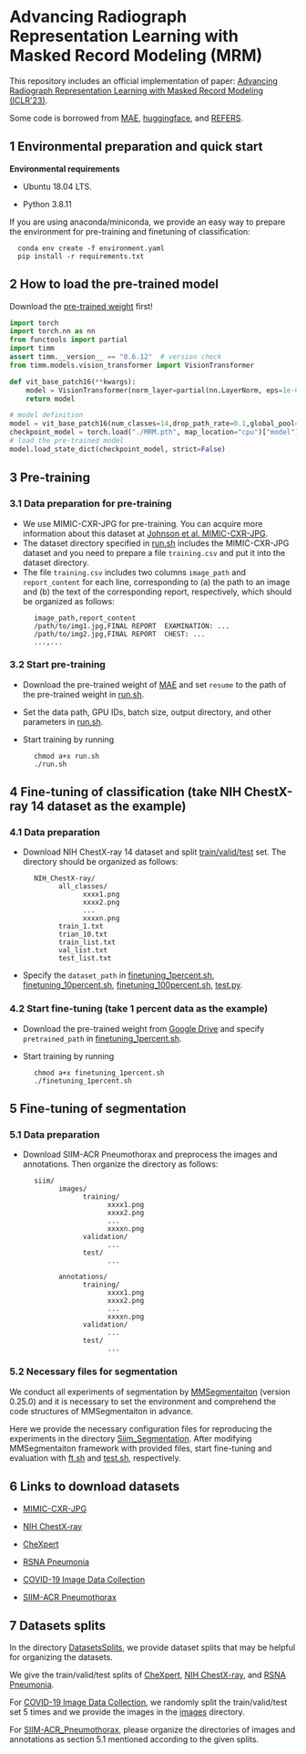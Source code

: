 # Advancing Radiograph Representation Learning with Masked Record Modeling (MRM)
This repository includes an official implementation of paper: [Advancing Radiograph Representation Learning with Masked Record Modeling (ICLR'23)](https://openreview.net/forum?id=w-x7U26GM7j).

Some code is borrowed from [MAE](https://github.com/facebookresearch/mae), [huggingface](https://huggingface.co), and [REFERS](https://github.com/funnyzhou/REFERS).

## 1 Environmental preparation and quick start
**Environmental requirements**
- Ubuntu 18.04 LTS.

- Python 3.8.11

If you are using anaconda/miniconda, we provide an easy way to prepare the environment for pre-training and finetuning of classification:

      conda env create -f environment.yaml
      pip install -r requirements.txt

## 2 How to load the pre-trained model
Download the [pre-trained weight](https://drive.google.com/file/d/1JwZaqvsSdk1bD3B7fsN0uOz-2Fzz1amc/view) first!
```python
import torch
import torch.nn as nn
from functools import partial
import timm
assert timm.__version__ == "0.6.12"  # version check
from timm.models.vision_transformer import VisionTransformer

def vit_base_patch16(**kwargs):
    model = VisionTransformer(norm_layer=partial(nn.LayerNorm, eps=1e-6),**kwargs)
    return model

# model definition
model = vit_base_patch16(num_classes=14,drop_path_rate=0.1,global_pool="avg")
checkpoint_model = torch.load("./MRM.pth", map_location="cpu")["model"]
# load the pre-trained model
model.load_state_dict(checkpoint_model, strict=False)
```

## 3 Pre-training
### 3.1 Data preparation for pre-training
- We use MIMIC-CXR-JPG for pre-training. You can acquire more information about this dataset at [Johnson et al. MIMIC-CXR-JPG](https://physionet.org/content/mimic-cxr-jpg/2.0.0/).
- The dataset directory specified in [run.sh](/run.sh) includes the MIMIC-CXR-JPG dataset and you need to prepare a file ``training.csv`` and put it into the dataset directory.
- The file ``training.csv`` includes two columns ``image_path`` and ``report_content`` for each line, corresponding to (a) the path to an image and (b) the text of the corresponding report, respectively, which should be organized as follows:
```
      image_path,report_content
      /path/to/img1.jpg,FINAL REPORT  EXAMINATION: ...
      /path/to/img2.jpg,FINAL REPORT  CHEST: ...
      ...,...
```
### 3.2 Start pre-training
- Download the pre-trained weight of [MAE](https://dl.fbaipublicfiles.com/mae/pretrain/mae_pretrain_vit_base.pth) and set ``resume`` to the path of the pre-trained weight in [run.sh](run.sh).
- Set the data path, GPU IDs, batch size, output directory, and other parameters in [run.sh](run.sh).

- Start training by running
```
      chmod a+x run.sh
      ./run.sh
```
## 4 Fine-tuning of classification (take NIH ChestX-ray 14 dataset as the example)
### 4.1 Data preparation
- Download NIH ChestX-ray 14 dataset and split [train/valid/test](DatasetsSplits/NIH_ChestX-ray) set. The directory should be organized as follows:
```
      NIH_ChestX-ray/
            all_classes/
                  xxxx1.png
                  xxxx2.png
                  ...
                  xxxxn.png
            train_1.txt
            trian_10.txt
            train_list.txt
            val_list.txt
            test_list.txt
```	
- Specify the ``dataset_path`` in [finetuning_1percent.sh](/NIH_ChestX-ray/finetuning_1percent.sh), [finetuning_10percent.sh](/NIH_ChestX-ray/finetuning_10percent.sh), [finetuning_100percent.sh](/NIH_ChestX-ray/finetuning_100percent.sh), [test.py](/NIH_ChestX-ray/test.py).

### 4.2 Start fine-tuning (take 1 percent data as the example)
- Download the pre-trained weight from [Google Drive](https://drive.google.com/file/d/1JwZaqvsSdk1bD3B7fsN0uOz-2Fzz1amc/view?usp=sharing) and specify ``pretrained_path`` in [finetuning_1percent.sh](/NIH_ChestX-ray/finetuning_1percent.sh).

- Start training by running
```
      chmod a+x finetuning_1percent.sh
      ./finetuning_1percent.sh
```
## 5 Fine-tuning of segmentation
### 5.1 Data preparation
- Download SIIM-ACR Pneumothorax and preprocess the images and annotations.
Then organize the directory as follows:
```
      siim/
            images/
                  training/
                        xxxx1.png
                        xxxx2.png
                        ...
                        xxxxn.png
                  validation/
                        ...
                  test/
                        ...

            annotations/
                  training/
                        xxxx1.png
                        xxxx2.png
                        ...
                        xxxxn.png
                  validation/
                        ...
                  test/
                        ...
```
### 5.2 Necessary files for segmentation
We conduct all experiments  of segmentation by [MMSegmentaiton](https://github.com/open-mmlab/mmsegmentation) (version  0.25.0) and it is necessary to set the environment and comprehend the code structures of MMSegmentaiton in advance.

Here we provide the necessary configuration files for reproducing the experiments in the directory [Siim_Segmentation](Siim_Segmentation). After modifying MMSegmentaiton framework with provided files, start fine-tuning and evaluation with [ft.sh](Siim_Segmentation/ft.sh) and [test.sh](Siim_Segmentation/test.sh), respectively.

## 6 Links to download datasets
- [MIMIC-CXR-JPG](https://physionet.org/content/mimic-cxr-jpg/2.0.0/)

- [NIH ChestX-ray](https://nihcc.app.box.com/v/ChestXray-NIHCC/folder/36938765345)

- [CheXpert](https://stanfordmlgroup.github.io/competitions/chexpert/#:~:text=What%20is%20CheXpert%3F,labeled%20reference%20standard%20evaluation%20sets.)

- [RSNA Pneumonia](https://www.kaggle.com/competitions/rsna-pneumonia-detection-challenge)

- [COVID-19 Image Data Collection](https://github.com/ieee8023/covid-chestxray-dataset)

- [SIIM-ACR Pneumothorax](https://www.kaggle.com/c/siim-acr-pneumothorax-segmentation)

## 7 Datasets splits
In the directory [DatasetsSplits](DatasetsSplits), we provide dataset splits that may be helpful for organizing the datasets.

We give the train/valid/test splits of [CheXpert](DatasetsSplits/CheXpert), [NIH ChestX-ray](DatasetsSplits/NIH_ChestX-ray), and [RSNA Pneumonia](DatasetsSplits/RSNA_Pneumonia).

For [COVID-19 Image Data Collection](DatasetsSplits/COVID-19_Image_Data_Collection), we randomly split the train/valid/test set 5 times and we provide the images in the [images](DatasetsSplits/COVID-19_Image_Data_Collection/images) directory.

For [SIIM-ACR_Pneumothorax](DatasetsSplits/SIIM-ACR_Pneumothorax), please organize the directories of images and annotations as section 5.1 mentioned according to the given splits.